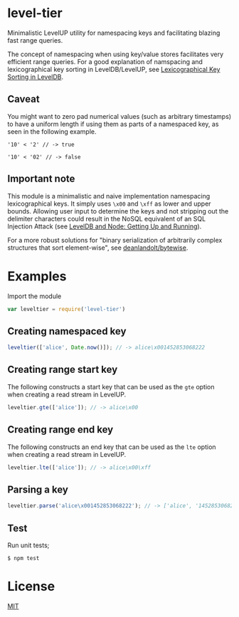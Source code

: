 # level-tier

Minimalistic LevelUP utility for namespacing keys and facilitating blazing fast
range queries.

The concept of namespacing when using key/value stores facilitates very efficient
range queries. For a good explanation of namspacing and lexicographical key
sorting in LevelDB/LevelUP, see
[Lexicographical Key Sorting in LevelDB](http://luke.xxx/post/52916123542/lexicographical-key-sorting-in-leveldb).

## Caveat

You might want to zero pad numerical values (such as arbitrary timestamps) to
have a uniform length if using them as parts of a namespaced key, as seen in the
following example.

`'10' < '2' // -> true`

`'10' < '02' // -> false`

## Important note

This module is a minimalistic and naive implementation namespacing
lexicographical keys. It simply uses `\x00` and `\xff` as lower and upper bounds.
Allowing user input to determine the keys and not stripping out the delimiter
characters could result in the NoSQL equivalent of an SQL Injection Attack
(see [LevelDB and Node: Getting Up and Running](http://dailyjs.com/2013/05/02/leveldb-and-node-2/#recommendeddelimiters)).

For a more robust solutions for "binary serialization of arbitrarily complex
structures that sort element-wise", see
[deanlandolt/bytewise](https://github.com/deanlandolt/bytewise).

# Examples

Import the module

```js
var leveltier = require('level-tier')
```

## Creating namespaced key

```js
leveltier(['alice', Date.now()]); // -> alice\x001452853068222
```

## Creating range start key

The following constructs a start key that can be used as the `gte` option
when creating a read stream in LevelUP.

```js
leveltier.gte(['alice']); // -> alice\x00
```

## Creating range end key

The following constructs an end key that can be used as the `lte` option when
creating a read stream in LevelUP.

```js
leveltier.lte(['alice']); // -> alice\x00\xff
```

## Parsing a key

```js
leveltier.parse('alice\x001452853068222'); // -> ['alice', '1452853068222']
```

## Test

Run unit tests;

`$ npm test`

# License

[MIT](LICENSE)
